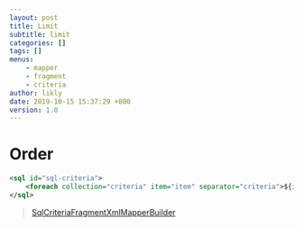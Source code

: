 ```yaml
---
layout: post
title: Limit
subtitle: limit
categories: []
tags: []
menus:
    - mapper
    - fragment
    - criteria
author: likly
date: 2019-10-15 15:37:29 +800
version: 1.0
---
```


# Order

```xml
<sql id="sql-criteria">
    <foreach collection="criteria" item="item" separator="criteria">${item.sql}</foreach>
</sql>
```

> [SqlCriteriaFragmentXmlMapperBuilder](/final-coding/final-coding-mapper/src/main/java/org/finalframework/mybatis/coding/mapper/builder/SqlCriteriaFragmentXmlMapperBuilder.java)
